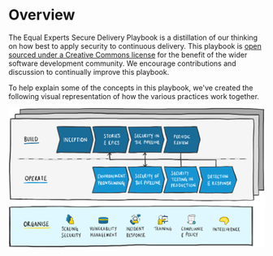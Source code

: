 # Overview

The Equal Experts Secure Delivery Playbook is a distillation of our thinking on how best to apply security to continuous delivery. This playbook is [open sourced under a Creative Commons license](https://github.com/EqualExperts/secure-delivery-playbook) for the benefit of the wider software development community. We encourage contributions and discussion to continually improve this playbook. 

To help explain some of the concepts in this playbook, we've created the following visual representation of how the various practices work together.

![](images/organise-build-operate.png)

